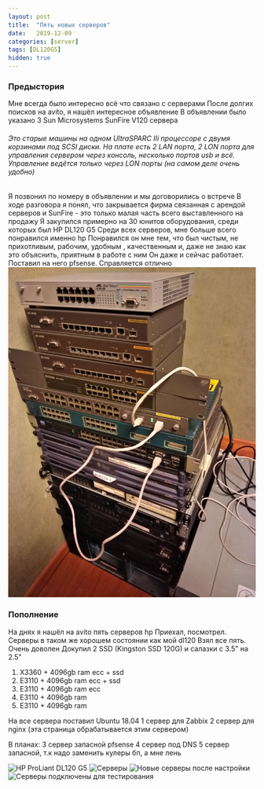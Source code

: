 ```yaml
---
layout: post
title:  "Пять новых серверов"
date:   2019-12-09
categories: [server]
tags: [DL120G5]
hidden: true
---
```


### Предыстория
Мне всегда было интересно всё что связано с серверами
После долгих поисков на avito, я нашёл интересное объявление
В объявлении было указано 3 Sun Microsystems SunFire V120 сервера
###### Это старые машины на одном UltraSPARC IIi процессоре с двумя корзинами под SCSI диски. На плате есть 2 LAN порта, 2 LON порта для управления сервером через консоль, несколько портов usb и всё. Управление ведётся только через LON порты (на самом деле очень удобно)
Я позвонил по номеру в объявлении и мы договорились о встрече
В ходе разговора я понял, что закрывается фирма связанная с арендой серверов и SunFire - это только малая часть всего выставленного на продажу
Я закупился примерно на 30 юнитов оборудования, среди которых был HP DL120 G5
Среди всех серверов, мне больше всего понравился именно hp
Понравился он мне тем, что был чистым, не прихотливым, рабочим, удобным , качественным и, даже не знаю как это объяснить, приятным в работе с ним
Он даже и сейчас работает. Поставил на него pfsense. Справляется отлично
![Старое фото](/assets/images/dl120g5/4.jpg "Старое фото")

### Пополнение
На днях я нашёл на avito пять серверов hp
Приехал, посмотрел. Серверы в таком же хорошем состоянии как мой dl120
Взял все пять. Очень доволен
Докупил 2 SSD (Kingston SSD 120G) и салазки с 3.5" на 2.5"

1. X3360 + 4096gb ram ecc + ssd
2. E3110 + 4096gb ram ecc + ssd
3. E3110 + 4096gb ram ecc
4. E3110 + 4096gb ram
5. E3110 + 4096gb ram

На все сервера поставил Ubuntu 18.04
1 сервер для Zabbix
2 сервер для nginx (эта страница обрабатывается этим сервером)

В планах:
3 сервер запасной pfsense
4 сервер под DNS
5 сервер запасной, т.к надо заменить кулеры бп, а мне лень

![HP ProLiant DL120 G5](/assets/images/dl120g5/DSC_0205.jpg "HP ProLiant DL120 G5")
![Серверы](/assets/images/dl120g5/DSC_0207.jpg "Серверы")
![Новые серверы после настройки](/assets/images/dl120g5/DSC_0208.jpg "Новые серверы после настройки")
![Серверы подключены для тестирования](/assets/images/dl120g5/DSC_0209.jpg "Серверы подключены для тестирования")
